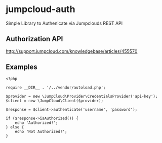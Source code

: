 # jumpcloud-auth
Simple Library to Authenicate via Jumpclouds REST API 

## Authorization API
http://support.jumpcloud.com/knowledgebase/articles/455570

## Examples
```
<?php

require __DIR__ . '/../vendor/autoload.php';

$provider = new \JumpCloud\Provider\CredentialsProvider('api-key');
$client = new \JumpCloud\Client($provider);

$response = $client->authenticate('username', 'password');

if ($response->isAuthorized()) {
    echo 'Authorized!';
} else {
    echo 'Not Authorized!';
}
```
